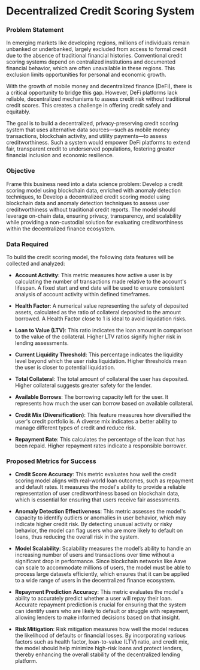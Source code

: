 # Decentralized Credit Scoring System

### Problem Statement

In emerging markets like developing regions, millions of individuals remain unbanked or underbanked, largely excluded from access to formal credit due to the absence of 
traditional financial histories. Conventional credit scoring systems depend on centralized institutions and documented financial behavior, which are often unavailable 
in these regions. This exclusion limits opportunities for personal and economic growth. 

With the growth of mobile money and decentralized finance (DeFi), there is a critical opportunity to bridge this gap. However, DeFi platforms lack reliable, 
decentralized mechanisms to assess credit risk without traditional credit scores. This creates a challenge in offering credit safely and equitably.

The goal is to build a decentralized, privacy-preserving credit scoring system that uses alternative data sources—such as mobile money transactions, blockchain activity,
and utility payments—to assess creditworthiness. Such a system would empower DeFi platforms to extend fair, transparent credit to underserved populations, fostering 
greater financial inclusion and economic resilience.

### Objective

Frame this business need into a data science problem:
Develop a credit scoring model using blockchain data, enriched with anomaly detection techniques, to Develop a decentralized credit scoring model using blockchain data 
and anomaly detection techniques to assess user creditworthiness without traditional credit reports. The model should leverage on-chain data, ensuring privacy,
transparency, and scalability while providing a non-custodial solution for evaluating creditworthiness within the decentralized finance ecosystem.

### Data Required

To build the credit scoring model, the following data features will be collected and analyzed:

  - **Account Activity**: This metric measures how active a user is by calculating the number of transactions made relative to the account's lifespan. A fixed start and end date will be used to ensure consistent analysis of account activity within defined timeframes.

  - **Health Factor**: A numerical value representing the safety of deposited assets, calculated as the ratio of collateral deposited to the amount borrowed. A Health Factor close to 1 is ideal to avoid liquidation risks.

  - **Loan to Value (LTV)**: This ratio indicates the loan amount in comparison to the value of the collateral. Higher LTV ratios signify higher risk in lending assessments.

  - **Current Liquidity Threshold**: This percentage indicates the liquidity level beyond which the user risks liquidation. Higher thresholds mean the user is closer to potential liquidation.

  - **Total Collateral**: The total amount of collateral the user has deposited. Higher collateral suggests greater safety for the lender.

  - **Available Borrows**: The borrowing capacity left for the user. It represents how much the user can borrow based on available collateral.

  - **Credit Mix (Diversification)**: This feature measures how diversified the user's credit portfolio is. A diverse mix indicates a better ability to manage different types of credit and reduce risk.

  - **Repayment Rate**: This calculates the percentage of the loan that has been repaid. Higher repayment rates indicate a responsible borrower.


### Proposed Metrics for Success

- **Credit Score Accuracy**: This metric evaluates how well the credit scoring model aligns with real-world loan outcomes, such as repayment and default rates. It measures the model's ability to provide a reliable representation of user creditworthiness based on blockchain data, which is essential for ensuring that users receive fair assessments.

- **Anomaly Detection Effectiveness**: This metric assesses the model's capacity to identify outliers or anomalies in user behavior, which may indicate higher credit risk. By detecting unusual activity or risky behavior, the model can flag users who are more likely to default on loans, thus reducing the overall risk in the system.

- **Model Scalability**: Scalability measures the model’s ability to handle an increasing number of users and transactions over time without a significant drop in performance. Since blockchain networks like Aave can scale to accommodate millions of users, the model must be able to process large datasets efficiently, which ensures that it can be applied to a wide range of users in the decentralized finance ecosystem.

- **Repayment Prediction Accuracy**: This metric evaluates the model's ability to accurately predict whether a user will repay their loan. Accurate repayment prediction is crucial for ensuring that the system can identify users who are likely to default or struggle with repayment, allowing lenders to make informed decisions based on that insight.

- **Risk Mitigation**: Risk mitigation measures how well the model reduces the likelihood of defaults or financial losses. By incorporating various factors such as health factor, loan-to-value (LTV) ratio, and credit mix, the model should help minimize high-risk loans and protect lenders, thereby enhancing the overall stability of the decentralized lending platform.
